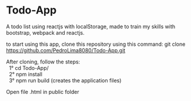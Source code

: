 # Todo-App
A todo list using reactjs with localStorage, made to train my skills with bootstrap, webpack and reactjs.<br/>

to start using this app, clone this repository using this command: git clone https://github.com/PedroLima8080/Todo-App.git<br/>

After cloning, follow the steps:<br/>
  &nbsp;&nbsp;1° cd Todo-App/<br/>
  &nbsp;&nbsp;2° npm install<br/>
  &nbsp;&nbsp;3° npm run build (creates the application files)<br/>
 
 Open file .html in public folder
